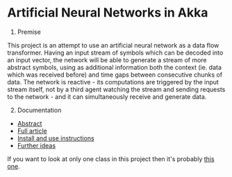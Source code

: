 Artificial Neural Networks in Akka
==================================

1. Premise

  This project is an attempt to use an artificial neural network as a data flow transformer. Having an input stream of symbols which can be decoded into an input vector, the network will be able to generate a stream of more abstract symbols, using as additional information both the context (ie. data which was received before) and time gaps between consecutive chunks of data. The network is reactive - its computations are triggered by the input stream itself, not by a third agent watching the stream and sending requests to the network - and it can simultaneously receive and generate data.
  
2. Documentation
  * [Abstract]
  * [Full article]
  * [Install and use instructions]
  * [Further ideas]

If you want to look at only one class in this project  then it's probably [this one](https://github.com/makingthematrix/ann/blob/SOSWithBlock_1.0/src/main/scala/anna/async/Neuron.scala).


   [Abstract]: <https://github.com/makingthematrix/ann/blob/SOSWithBlock_1.0/doc/ArtificialNeuralNetworksInAkka-abstract.pdf>
   [Full article]: <https://github.com/makingthematrix/ann/blob/SOSWithBlock_1.0/doc/ArtificialNeuralNetworksInAkka.pdf>
   [Install and use instructions]: <https://github.com/makingthematrix/ann/blob/SOSWithBlock_1.0/doc/InstallAndUseInstructions.pdf>
   [Further ideas]: <https://github.com/makingthematrix/ann/blob/SOSWithBlock_1.0/doc/FurtherIdeas.pdf>
